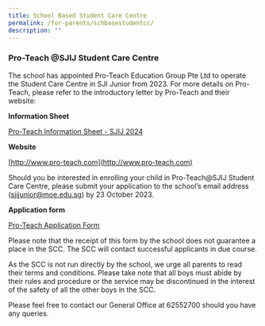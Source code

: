 ```yaml
---
title: School Based Student Care Centre
permalink: /for-parents/schbasestudentcc/
description: ""
---
```

### Pro-Teach @SJIJ Student Care Centre 

The school has appointed Pro-Teach Education Group Pte Ltd to operate the Student Care Centre in SJI Junior from 2023.  For more details on Pro-Teach, please refer to the introductory letter by Pro-Teach and their website:

<p><strong>Information Sheet</strong></p>

[Pro-Teach Information Sheet - SJIJ 2024](/files/(yr%202024)%20pro-teach%20info%20sheet.pdf)

<p><strong>Website</strong></p>

[http://www.pro-teach.com](http://www.pro-teach.com)

Should you be interested in enrolling your child in Pro-Teach@SJIJ Student Care Centre, please submit your application to the school’s email address (sjijunior@moe.edu.sg) by 23 October 2023. 

<p><strong>Application form</strong></p>

[Pro-Teach Application Form](/files/application%20form.pdf)

Please note that the receipt of this form by the school does not guarantee a place in the SCC.  The SCC will contact successful applicants in due course.

As the SCC is not run directly by the school, we urge all parents to read their terms and conditions. Please take note that all boys must abide by their rules and procedure or the service may be discontinued in the interest of the safety of all the other boys in the SCC.

Please feel free to contact our General Office at 62552700 should you have any queries.